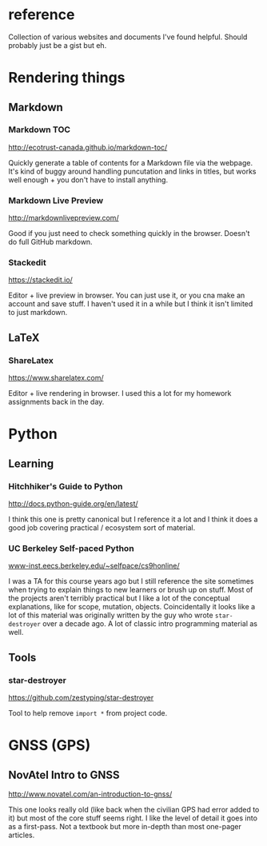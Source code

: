 # reference
Collection of various websites and documents I've found helpful. Should probably just be a gist but eh.

# Rendering things

## Markdown

### Markdown TOC

http://ecotrust-canada.github.io/markdown-toc/

Quickly generate a table of contents for a Markdown file via the webpage. It's kind of buggy around handling puncutation and links in titles, but works well enough + you don't have to install anything.

### Markdown Live Preview

http://markdownlivepreview.com/

Good if you just need to check something quickly in the browser. Doesn't do full GitHub markdown.

### Stackedit

https://stackedit.io/

Editor + live preview in browser. You can just use it, or you cna make an account and save stuff. I haven't used it in a while but I think it isn't limited to just markdown. 

## LaTeX

### ShareLatex

https://www.sharelatex.com/

Editor + live rendering in browser. I used this a lot for my homework assignments back in the day. 

# Python

## Learning

### Hitchhiker's Guide to Python

http://docs.python-guide.org/en/latest/

I think this one is pretty canonical but I reference it a lot and I think it does a good job covering practical / ecosystem sort of material.

### UC Berkeley Self-paced Python

www-inst.eecs.berkeley.edu/~selfpace/cs9honline/

I was a TA for this course years ago but I still reference the site sometimes when trying to explain things to new learners or brush up on stuff. Most of the projects aren't terribly practical but I like a lot of the conceptual explanations, like for scope, mutation, objects. Coincidentally it looks like a lot of this material was originally written by the guy who wrote `star-destroyer` over a decade ago. A lot of classic intro programming material as well.

## Tools

### star-destroyer

https://github.com/zestyping/star-destroyer

Tool to help remove `import *` from project code.

# GNSS (GPS)

## NovAtel Intro to GNSS

http://www.novatel.com/an-introduction-to-gnss/

This one looks really old (like back when the civilian GPS had error added to it) but most of the core stuff seems right. I like the level of detail it goes into as a first-pass. Not a textbook but more in-depth than most one-pager articles.
